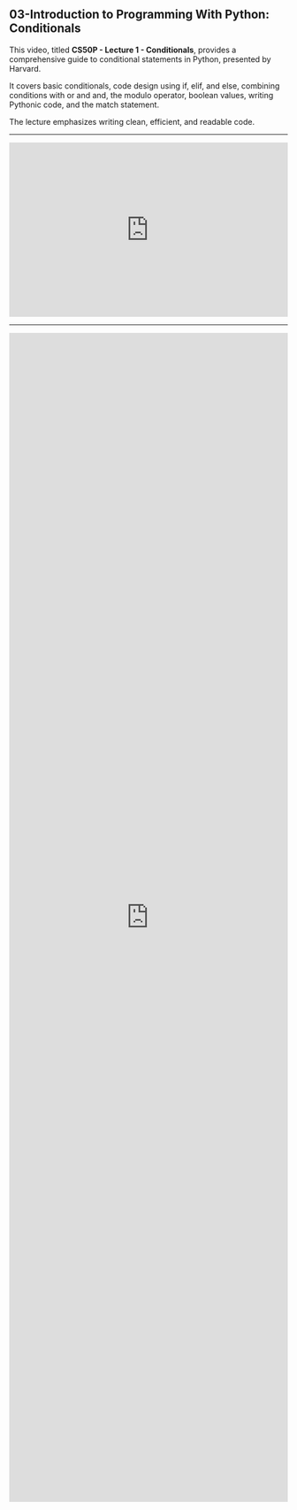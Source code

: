 ## 03-Introduction to Programming With Python: Conditionals

This video, titled **CS50P - Lecture 1 - Conditionals**, provides a comprehensive guide to conditional statements in Python, presented by Harvard.

It covers basic conditionals, code design using if, elif, and else, combining conditions with or and and, the modulo operator, boolean values, writing Pythonic code, and the match statement.

The lecture emphasizes writing clean, efficient, and readable code.

---

<iframe width="100%" height="315" src="https://www.youtube.com/embed/_b6NgY_pMdw?si=lOvcfLGGKTr590Dw" title="YouTube video player" frameborder="0" allow="accelerometer; autoplay; clipboard-write; encrypted-media; gyroscope; picture-in-picture; web-share" referrerpolicy="strict-origin-when-cross-origin" allowfullscreen></iframe>

---
<iframe src="https://docs.google.com/forms/d/e/1FAIpQLSdJvx-SdySltjkqTTveOxabDMp1CmCftzwKtzlWABAKB_0ajw/viewform?embedded=true" width="100%" height="2112" frameborder="0" marginheight="0" marginwidth="0">Loading…</iframe>
